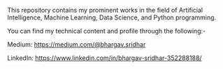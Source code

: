This repository contains my prominent works in the field of Artificial Intelligence, Machine Learning, Data Science, and Python programming.


You can find my technical content and profile through the following:- 

Medium: https://medium.com/@bhargav.sridhar

LinkedIn: https://www.linkedin.com/in/bhargav-sridhar-352288188/